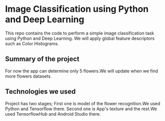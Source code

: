 # Image Classification using Python and Deep Learning

This repo contains the code to perform a simple image classification task using Python and Deep Learning. We will apply global feature descriptors such as Color Histograms.


## Summary of the project

For now the app can determine only 5 flowers.We will update when we find more flowers datasets.


## Technologies we used

Project has two stages;
First one is model of the flower recognition.We used Python and Tensorflow there.
Second one is App's texture and the rest.We used TensorflowHub and Android Studio there.

